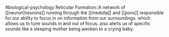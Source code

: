 #biological-psychology 
Reticular Formation::A network of [[neuron|neurons]] running through the [[medulla]] and [[pons]] responsible for our ability to focus in on information from our surroundings. which allows us to tune sounds in and out of focus. also alerts us of specific sounds like a sleeping mother being awoken to a crying baby.
<!--SR:!2023-12-21,3,250-->